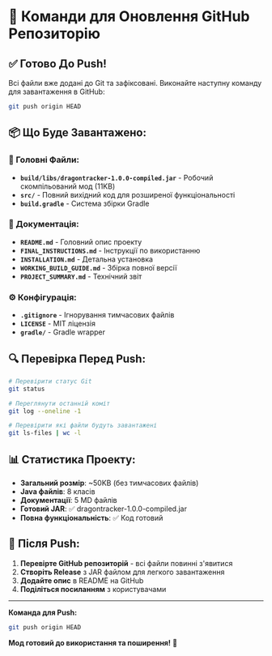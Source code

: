 # 🚀 Команди для Оновлення GitHub Репозиторію

## ✅ Готово До Push!

Всі файли вже додані до Git та зафіксовані. Виконайте наступну команду для завантаження в GitHub:

```bash
git push origin HEAD
```

## 📦 Що Буде Завантажено:

### 🎯 Головні Файли:
- **`build/libs/dragontracker-1.0.0-compiled.jar`** - Робочий скомпільований мод (11KB)
- **`src/`** - Повний вихідний код для розширеної функціональності
- **`build.gradle`** - Система збірки Gradle

### 📖 Документація:
- **`README.md`** - Головний опис проекту
- **`FINAL_INSTRUCTIONS.md`** - Інструкції по використанню
- **`INSTALLATION.md`** - Детальна установка
- **`WORKING_BUILD_GUIDE.md`** - Збірка повної версії
- **`PROJECT_SUMMARY.md`** - Технічний звіт

### ⚙️ Конфігурація:
- **`.gitignore`** - Ігнорування тимчасових файлів
- **`LICENSE`** - MIT ліцензія
- **`gradle/`** - Gradle wrapper

## 🔍 Перевірка Перед Push:

```bash
# Перевірити статус Git
git status

# Переглянути останній коміт
git log --oneline -1

# Перевірити які файли будуть завантажені
git ls-files | wc -l
```

## 📊 Статистика Проекту:

- **Загальний розмір**: ~50KB (без тимчасових файлів)
- **Java файлів**: 8 класів
- **Документації**: 5 MD файлів
- **Готовий JAR**: ✅ dragontracker-1.0.0-compiled.jar
- **Повна функціональність**: ✅ Код готовий

## 🎉 Після Push:

1. **Перевірте GitHub репозиторій** - всі файли повинні з'явитися
2. **Створіть Release** з JAR файлом для легкого завантаження
3. **Додайте опис** в README на GitHub
4. **Поділіться посиланням** з користувачами

---

**Команда для Push:**
```bash
git push origin HEAD
```

**Мод готовий до використання та поширення!** 🚀